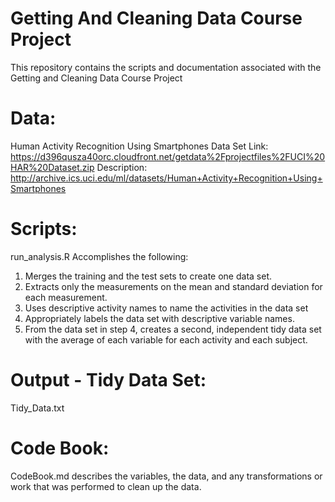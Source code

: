# Getting And Cleaning Data Course Project
This repository contains the scripts and documentation associated with the
Getting and Cleaning Data Course Project

# Data:
Human Activity Recognition Using Smartphones Data Set
Link: 
https://d396qusza40orc.cloudfront.net/getdata%2Fprojectfiles%2FUCI%20HAR%20Dataset.zip 
Description:
http://archive.ics.uci.edu/ml/datasets/Human+Activity+Recognition+Using+Smartphones 

# Scripts:
run_analysis.R
Accomplishes the following:
1. Merges the training and the test sets to create one data set.
2. Extracts only the measurements on the mean and standard deviation for each measurement. 
3. Uses descriptive activity names to name the activities in the data set
4. Appropriately labels the data set with descriptive variable names. 
5. From the data set in step 4, creates a second, independent tidy data set with the average of each variable for each activity and each subject.

# Output - Tidy Data Set:
Tidy_Data.txt

# Code Book:
CodeBook.md describes the variables, the data, and any transformations or work that was performed to clean up the data.
